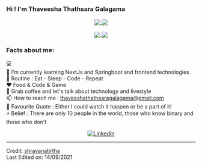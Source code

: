 
### Hi ! I'm Thaveesha Thathsara Galagama
<div align="center">
 <a href="https://github.com/ThaveeshaThathsara">
  <img align="center" src="https://github-readme-stats.vercel.app/api?username=ThaveeshaThathsara&theme=darcula&show_icons=true" />
</a>
<a href="https://github.com/ThaveeshaThathsara">
  <img align="center" src="https://github-readme-streak-stats.herokuapp.com/?user=ThaveeshaThathsara&theme=darcula" />
</a>
<br>
 
 

  
  

  </p>
 </div> 
 <div align="center">
<a href="https://github.com/ThaveeshaThathsara">
  <img align="center" src="https://github-readme-stats.vercel.app/api/top-langs/?username=ThaveeshaThathsara&langs_count=6)" />
</a>
<a href="https://github.com/ThaveeshaThathsara">
  <img align="center" src="https://github-readme-stats.vercel.app/api/wakatime?username=ThaveeshaThathsara" />
</a>
 </div> 

### Facts about me:<br>
💻 <br>
🌱 I’m currently learning NextJs and Springboot and frontend  technologies<br>
🔄 Routine : Eat - Sleep - Code - Repeat<br>
❤️ Food & Code & Game <br>
💬 Grab coffee and let's talk about technology and livestyle<br>
📫 How to reach me : thaveeshathathsaragalagama@gmail.com <br>
📝 Favourite Quote : Either I could watch it happen or be a part of it!<br>
⚡ Belief : There are only 10 people in the world, those who know binary and those who don't<br>


<div align="center">
<a href="https://www.linkedin.com/in/thaveesha-galagama-aa8389252" target="_blank"><img src="https://img.shields.io/badge/LinkedIn-%230077B5.svg?&style=flat-square&logo=linkedin&logoColor=white" alt="LinkedIn"></a>
</div>

------

Credit: [shravanatirtha](https://github.com/ThaveeshaThathsara) <br>
Last Edited on: 14/09/2021
